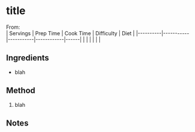 # title
From:  
| Servings | Prep Time | Cook Time | Difficulty | Diet | 
|----------|-----------|-----------|------------|------|
|  |  |  |  |  |

## Ingredients
* blah

## Method
1. blah

## Notes